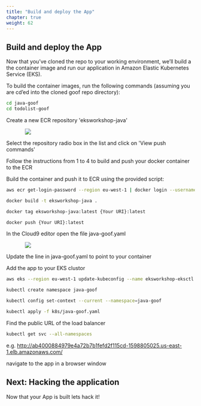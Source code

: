 ```yaml
---
title: "Build and deploy the App"
chapter: true
weight: 62
---
```


## Build and deploy the App

Now that you’ve cloned the repo to your working environment, we’ll build a the container image and run our application in Amazon Elastic Kubernetes Service (EKS).

To build the container images, run the following commands (assuming you are cd’ed into the cloned goof repo directory):

```bash
cd java-goof
cd todolist-goof
```

Create a new ECR repository 'eksworkshop-java'

<div style="padding-left: 10%;padding-right: 10%">
  <img src="/images/eksworkshop-java.jpg" />
</div>

Select the repository radio box in the list and click on 'View push commands'

Follow the instructions from 1 to 4 to build and push your docker container to the ECR

Build the container and push it to ECR using the provided script:

```bash
aws ecr get-login-password --region eu-west-1 | docker login --username AWS --password-stdin {Your URI}

docker build -t eksworkshop-java .

docker tag eksworkshop-java:latest {Your URI}:latest

docker push {Your URI}:latest

```


In the Cloud9 editor open the file java-goof.yaml

<div style="padding-left: 10%;padding-right: 10%">
  <img src="/images/editfile-java.jpg" />
</div>

Update the line in java-goof.yaml to point to your container


Add the app to your EKS clustor

```bash
aws eks --region eu-west-1 update-kubeconfig --name eksworkshop-eksctl

kubectl create namespace java-goof

kubectl config set-context --current --namespace=java-goof

kubectl apply -f k8s/java-goof.yaml
```


Find the public URL of the load balancer


```bash
kubectl get svc --all-namespaces
```

e.g. http://ab4000884979e4a72b7b1fefd2f115cd-1598805025.us-east-1.elb.amazonaws.com/

navigate to the app in a browser window


## Next: Hacking the application <!-- TODO: MODIFY the body -->
Now that your App is built lets hack it!
